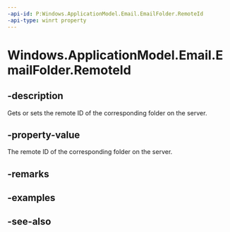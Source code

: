 ```yaml
---
-api-id: P:Windows.ApplicationModel.Email.EmailFolder.RemoteId
-api-type: winrt property
---
```


<!-- Property syntax
public string RemoteId { get;  set; }
-->

# Windows.ApplicationModel.Email.EmailFolder.RemoteId

## -description
Gets or sets the remote ID of the corresponding folder on the server.

## -property-value
The remote ID of the corresponding folder on the server.

## -remarks

## -examples

## -see-also
